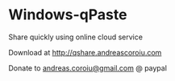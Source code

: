 Windows-qPaste
==============

Share quickly using online cloud service

Download at http://qshare.andreascoroiu.com

Donate to andreas.coroiu@gmail.com @ paypal